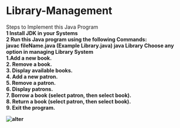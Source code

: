 # Library-Management

Steps to Implement this Java Program<br/>
<b>1<b/> Install JDK in your Systems <br/>
<b>2<b/> Run this Java program using the following Commands: <br/>
<b> javac fileName.java <b>(<b>Example<b> Library.java)<b>
<b> java Library <b>
Choose any option in managing Library System <br/>
1.Add a new book. <br/>
2. Remove a book.<br/>
3. Display available books.<br/>
4. Add a new patron.<br/>
5. Remove a patron.<br/>
6. Display patrons. <br/>
7. Borrow a book (select patron, then select book).<br/>
8. Return a book (select patron, then select book). <br/>
9. Exit the program.<br/>

<img src="" alt="alter"/>
